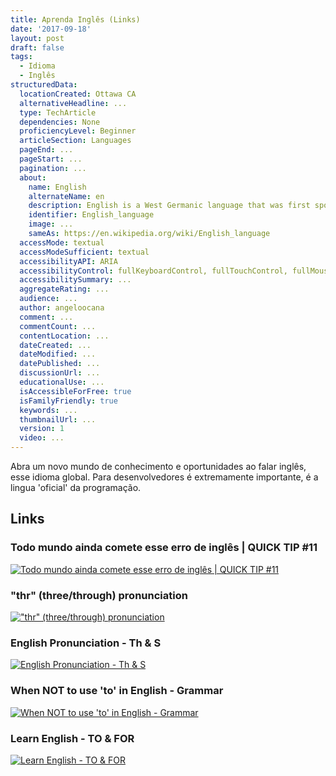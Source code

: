 ```yaml
---
title: Aprenda Inglês (Links)
date: '2017-09-18'
layout: post
draft: false
tags:
  - Idioma
  - Inglês
structuredData:
  locationCreated: Ottawa CA
  alternativeHeadline: ...
  type: TechArticle  
  dependencies: None
  proficiencyLevel: Beginner
  articleSection: Languages
  pageEnd: ...
  pageStart: ...
  pagination: ...
  about:
    name: English
    alternateName: en
    description: English is a West Germanic language that was first spoken in early medieval England and is now a global lingua franca.
    identifier: English_language
    image: ...
    sameAs: https://en.wikipedia.org/wiki/English_language
  accessMode: textual
  accessModeSufficient: textual
  accessibilityAPI: ARIA
  accessibilityControl: fullKeyboardControl, fullTouchControl, fullMouseControl
  accessibilitySummary: ...
  aggregateRating: ...
  audience: ...
  author: angeloocana
  comment: ...
  commentCount: ...
  contentLocation: ...
  dateCreated: ...
  dateModified: ...
  datePublished: ...
  discussionUrl: ...
  educationalUse: ...
  isAccessibleForFree: true
  isFamilyFriendly: true
  keywords: ...
  thumbnailUrl: ...
  version: 1
  video: ...
---
```


Abra um novo mundo de conhecimento e oportunidades ao falar inglês, esse idioma global.
Para desenvolvedores é extremamente importante, é a lingua 'oficial' da programação.

## Links

### Todo mundo ainda comete esse erro de inglês | QUICK TIP #11
[![Todo mundo ainda comete esse erro de inglês | QUICK TIP #11](https://img.youtube.com/vi/9qqPJgKoRtg/0.jpg)](https://www.youtube.com/watch?v=9qqPJgKoRtg)

### "thr" (three/through) pronunciation
[!["thr" (three/through) pronunciation](https://img.youtube.com/vi/K-7G4g6OSrU/0.jpg)](https://www.youtube.com/watch?v=K-7G4g6OSrU)

### English Pronunciation - Th & S
[![English Pronunciation - Th & S](https://img.youtube.com/vi/LTIGndXwCXk/0.jpg)](https://www.youtube.com/watch?v=LTIGndXwCXk)

### When NOT to use 'to' in English - Grammar
[![When NOT to use 'to' in English - Grammar](https://img.youtube.com/vi/E4OkbPN4z7o/0.jpg)](https://www.youtube.com/watch?v=E4OkbPN4z7o)

### Learn English - TO & FOR
[![Learn English - TO & FOR](https://img.youtube.com/vi/moynYBNHarg/0.jpg)](https://www.youtube.com/watch?v=moynYBNHarg)